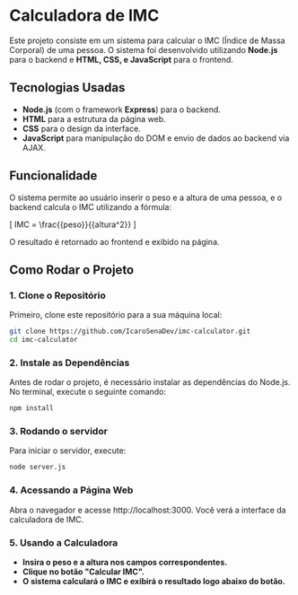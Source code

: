 # Calculadora de IMC

Este projeto consiste em um sistema para calcular o IMC (Índice de Massa Corporal) de uma pessoa. O sistema foi desenvolvido utilizando **Node.js** para o backend e **HTML, CSS, e JavaScript** para o frontend.

## Tecnologias Usadas

- **Node.js** (com o framework **Express**) para o backend.
- **HTML** para a estrutura da página web.
- **CSS** para o design da interface.
- **JavaScript** para manipulação do DOM e envio de dados ao backend via AJAX.

## Funcionalidade

O sistema permite ao usuário inserir o peso e a altura de uma pessoa, e o backend calcula o IMC utilizando a fórmula:

\[
IMC = \frac{{peso}}{{altura^2}}
\]

O resultado é retornado ao frontend e exibido na página.

## Como Rodar o Projeto

### 1. Clone o Repositório

Primeiro, clone este repositório para a sua máquina local:

```bash
git clone https://github.com/IcaroSenaDev/imc-calculator.git
cd imc-calculator
```

### 2. Instale as Dependências

Antes de rodar o projeto, é necessário instalar as dependências do Node.js. No terminal, execute o seguinte comando:

```bash
npm install
```

### 3. Rodando o servidor

Para iniciar o servidor, execute:

```bash
node server.js
```

### 4. Acessando a Página Web

Abra o navegador e acesse http://localhost:3000. Você verá a interface da calculadora de IMC.

### 5. Usando a Calculadora
- **Insira o peso e a altura nos campos correspondentes.**
- **Clique no botão "Calcular IMC".**
- **O sistema calculará o IMC e exibirá o resultado logo abaixo do botão.**
